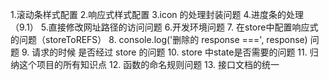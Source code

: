 1.滚动条样式配置
2.响应式样式配置
3.icon 的处理封装问题
4.进度条的处理（9.1）
5.直接修改网址路径的访问问题
6.开发环境问题
7. 在store中配置响应式的问题（storeToREFS）
8. console.log('删除的 response ===', response) 问题
9. 请求的时候 是否经过 store 的问题
10. store 中state是否需要的问题
11. 归纳这个项目的所有知识点
12. 函数的命名规则问题
13. 接口文档的统一
